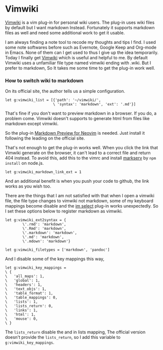 # Vimwiki

[Vimwiki](https://github.com/vimwiki/vimwiki) is a vim plug-in for personal wiki users.
The plug-in uses wiki files by default but I want markdown Instead.
Fortunately it supports markdown files as well and need some additional work to get it usable. 

I am always finding a note tool to recode my thoughts and tips I find.
I used some note softwares before such as Evernote, Google Keep and Org-mode in Emacs.
None of them can I get used to thus I give up the idea temporarily.
Today I finally get [Vimwiki](https://github.com/vimwiki/vimwiki) which is useful and helpful to me.
By default Vimwiki uses a unfamiliar file type named vimwiki ending with .wiki.
But I prefer to markdown, So It takes me some time to get the plug-in work well.
### How to switch wiki to markdown

On its official site, the author tells us a simple configuration.

```vim
let g:vimwiki_list = [{'path': '~/vimwiki/',
                      \ 'syntax': 'markdown', 'ext': '.md'}]
```
That's fine if you don't want to preview markdown in a browser.
If you do, a problem come. 
Vimwiki doesn't supports to generate html from files like markdown except vimwiki.

So the plug-in [Markdown Preview for Neovim](https://github.com/iamcco/markdown-preview.nvim) is needed.
Just install it following the leading on the official site.

That's not enough to get the plug-in works well.
When you click the link that Vimwiki generate on the browser,
it can't lead to a correct file and return 404 instead.
To avoid this, add this to the vimrc and install [markserv](https://github.com/markserv/markserv) by `npm install` on node.js.

```vim
let g:vimwiki_markdown_link_ext = 1

```
And an additional benefit is when you push your code to github, 
the link works as you wish too.

There are the things that I am not satisfied with that when I open a vimwiki file,
the file type changes to vimwiki not markdown,
some of my keyboard mappings become disable and the [im select](https://github.com/brglng/vim-im-select) plug-in works unexpectedly.
So I set these options below to register markdown as vimwiki.

```vim
let g:vimwiki_ext2syntax = {
        \'.rmd': 'markdown',
        \'.Rmd': 'markdown',
        \'.markdown': 'markdown',
        \'.md': 'markdown',
        \'.mdown': 'markdown'}

let g:vimwiki_filetypes = ['markdown', 'pandoc']

```
And I disable some of the key mappings this way,

```vim
let g:vimwiki_key_mappings =
\ {
\   'all_maps': 1,
\   'global': 1,
\   'headers': 1,
\   'text_objs': 1,
\   'table_format': 1,
\   'table_mappings': 0,
\   'lists': 1,
\   'lists_return': 0,
\   'links': 1,
\   'html': 1,
\   'mouse': 0,
\ }

```
The `lists_return` disable the <CR> and <S-CR> in lists mapping,
The official version doesn't provide the `lists_return`,
so I add this variable to `g:vimwiki_key_mappings`. 

